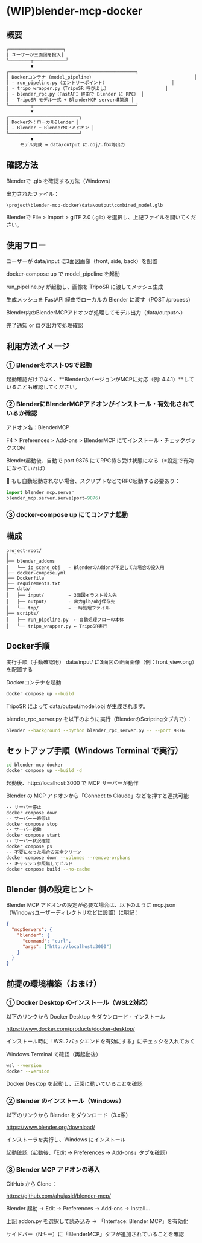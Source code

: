 # (WIP)blender-mcp-docker

## 概要

```txt
┌────────────────────┐
│ ユーザーが三面図を投入│
└────────┬────────────┘
         ▼
┌───────────────────────────────────────────────┐
│ Dockerコンテナ (model_pipeline)                                      │
│ - run_pipeline.py（エントリーポイント）                        │
│ - tripo_wrapper.py（TripoSR 呼び出し）                     │
│ - blender_rpc.py（FastAPI 経由で Blender に RPC） │
│ - TripoSR モデル一式 + BlenderMCP server構築済 │
└────────┬──────────────────────────────────────┘
         ▼
┌──────────────────────────┐
│ Docker外：ローカルBlender │
│ - Blender + BlenderMCPアドオン │
└──────────────────────────┘
         ▼
     モデル完成 → data/output に.obj/.fbx等出力
```

## 確認方法
Blenderで .glb を確認する方法（Windows）

出力されたファイル：
```
\project\blender-mcp-docker\data\output\combined_model.glb
```

Blenderで File > Import > glTF 2.0 (.glb) を選択し、上記ファイルを開いてください。

## 使用フロー
ユーザーが data/input に3面図画像（front, side, back）を配置

docker-compose up で model_pipeline を起動

run_pipeline.py が起動し、画像を TripoSR に渡してメッシュ生成

生成メッシュを FastAPI 経由でローカルの Blender に渡す（POST /process）

Blender内のBlenderMCPアドオンが処理してモデル出力（data/outputへ）

完了通知 or ログ出力で処理確認



## 利用方法イメージ
### ① BlenderをホストOSで起動
起動確認だけでなく、**BlenderのバージョンがMCPに対応（例: 4.4.1）**していることも確認してください。

### ② BlenderにBlenderMCPアドオンがインストール・有効化されているか確認

アドオン名：BlenderMCP

F4 > Preferences > Add-ons > BlenderMCP にてインストール・チェックボックスON

Blender起動後、自動で port 9876 にてRPC待ち受け状態になる（※設定で有効になっていれば）

📌 もし自動起動されない場合、スクリプトなどでRPC起動する必要あり：

```python
import blender_mcp.server
blender_mcp.server.serve(port=9876)
```

### ③ docker-compose up にてコンテナ起動


## 構成
```
project-root/
│
├── blender_addons
│   └── io_scene_obj   ← BlenderのAddonが不足してた場合の投入用
├── docker-compose.yml
├── Dockerfile
├── requirements.txt
├── data/
│   ├── input/         ← 3面図イラスト投入先
│   ├── output/        ← 出力glb/obj保存先
│   └── tmp/           ← 一時処理ファイル
├── scripts/
│   ├── run_pipeline.py  ← 自動処理フローの本体
│   └── tripo_wrapper.py ← TripoSR実行
```

## Docker手順

実行手順（手動確認用）
data/input/ に3面図の正面画像（例：front_view.png）を配置する

Dockerコンテナを起動

```bash
docker compose up --build
```

TripoSR によって data/output/model.obj が生成されます。

blender_rpc_server.py を以下のように実行（BlenderのScriptingタブ内で）：

```bash
blender --background --python blender_rpc_server.py -- --port 9876
```

## セットアップ手順（Windows Terminal で実行）

```bash
cd blender-mcp-docker
docker compose up --build -d
```

起動後、http://localhost:3000 で MCP サーバーが動作

Blender の MCP アドオンから「Connect to Claude」などを押すと連携可能

```bash
-- サーバー停止
docker compose down
-- サーバー一時停止
docker compose stop
-- サーバー始動
docker compose start
-- サーバー状況確認
docker compose ps
-- 不要になった場合の完全クリーン
docker compose down --volumes --remove-orphans
-- キャッシュ参照無しでビルド
docker compose build --no-cache
```

## Blender 側の設定ヒント

Blender MCP アドオンの設定が必要な場合は、以下のように mcp.json（Windowsユーザーディレクトリなどに設置）に明記：

```json
{
  "mcpServers": {
    "blender": {
      "command": "curl",
      "args": ["http://localhost:3000"]
    }
  }
}
```

## 前提の環境構築（おまけ）
### ① Docker Desktop のインストール（WSL2対応）

以下のリンクから Docker Desktop をダウンロード・インストール

https://www.docker.com/products/docker-desktop/

インストール時に「WSL2バックエンドを有効にする」にチェックを入れておく

Windows Terminal で確認（再起動後）

```bash
wsl --version
docker --version
```

Docker Desktop を起動し、正常に動いていることを確認

### ② Blender のインストール（Windows）

以下のリンクから Blender をダウンロード（3.x系）

https://www.blender.org/download/

インストーラを実行し、Windows にインストール

起動確認（起動後、「Edit → Preferences → Add-ons」タブを確認）

### ③ Blender MCP アドオンの導入

GitHub から Clone：

https://github.com/ahujasid/blender-mcp/

Blender 起動 → Edit → Preferences → Add-ons → Install...

上記 addon.py を選択して読み込み → 「Interface: Blender MCP」を有効化

サイドバー（Nキー）に「BlenderMCP」タブが追加されていることを確認
